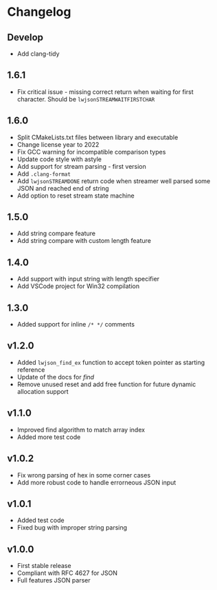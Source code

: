 # Changelog

## Develop

- Add clang-tidy

## 1.6.1

- Fix critical issue - missing correct return when waiting for first character. Should be `lwjsonSTREAMWAITFIRSTCHAR`

## 1.6.0

- Split CMakeLists.txt files between library and executable
- Change license year to 2022
- Fix GCC warning for incompatible comparison types
- Update code style with astyle
- Add support for stream parsing - first version
- Add `.clang-format`
- Add `lwjsonSTREAMDONE` return code when streamer well parsed some JSON and reached end of string
- Add option to reset stream state machine

## 1.5.0

- Add string compare feature
- Add string compare with custom length feature

## 1.4.0

- Add support with input string with length specifier
- Add VSCode project for Win32 compilation

## 1.3.0

- Added support for inline `/* */` comments

## v1.2.0

- Added `lwjson_find_ex` function to accept token pointer as starting reference
- Update of the docs for *find*
- Remove unused reset and add free function for future dynamic allocation support

## v1.1.0

- Improved find algorithm to match array index
- Added more test code

## v1.0.2

- Fix wrong parsing of hex in some corner cases
- Add more robust code to handle errorneous JSON input

## v1.0.1

- Added test code
- Fixed bug with improper string parsing

## v1.0.0

- First stable release
- Compliant with RFC 4627 for JSON
- Full features JSON parser
